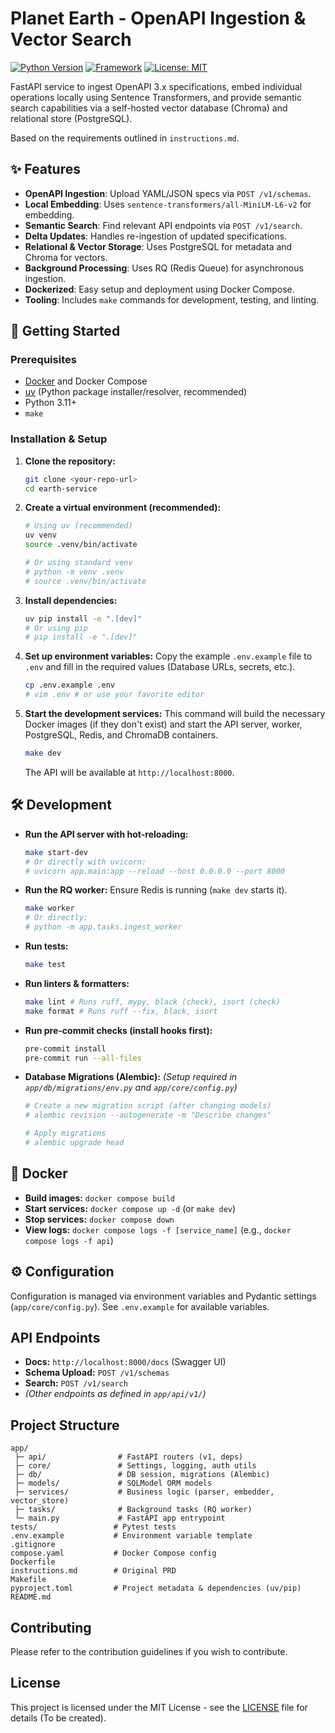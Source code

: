# Planet Earth - OpenAPI Ingestion & Vector Search

[![Python Version](https://img.shields.io/badge/python-3.11-blue.svg)](https://www.python.org/)
[![Framework](https://img.shields.io/badge/Framework-FastAPI-green.svg)](https://fastapi.tiangolo.com/)
[![License: MIT](https://img.shields.io/badge/License-MIT-yellow.svg)](https://opensource.org/licenses/MIT)

FastAPI service to ingest OpenAPI 3.x specifications, embed individual operations locally using Sentence Transformers, and provide semantic search capabilities via a self-hosted vector database (Chroma) and relational store (PostgreSQL).

Based on the requirements outlined in `instructions.md`.

## ✨ Features

*   **OpenAPI Ingestion**: Upload YAML/JSON specs via `POST /v1/schemas`.
*   **Local Embedding**: Uses `sentence-transformers/all-MiniLM-L6-v2` for embedding.
*   **Semantic Search**: Find relevant API endpoints via `POST /v1/search`.
*   **Delta Updates**: Handles re-ingestion of updated specifications.
*   **Relational & Vector Storage**: Uses PostgreSQL for metadata and Chroma for vectors.
*   **Background Processing**: Uses RQ (Redis Queue) for asynchronous ingestion.
*   **Dockerized**: Easy setup and deployment using Docker Compose.
*   **Tooling**: Includes `make` commands for development, testing, and linting.

## 🚀 Getting Started

### Prerequisites

*   [Docker](https://docs.docker.com/get-docker/) and Docker Compose
*   [uv](https://github.com/astral-sh/uv) (Python package installer/resolver, recommended)
*   Python 3.11+
*   `make`

### Installation & Setup

1.  **Clone the repository:**
    ```bash
    git clone <your-repo-url>
    cd earth-service
    ```

2.  **Create a virtual environment (recommended):**
    ```bash
    # Using uv (recommended)
    uv venv
    source .venv/bin/activate

    # Or using standard venv
    # python -m venv .venv
    # source .venv/bin/activate
    ```

3.  **Install dependencies:**
    ```bash
    uv pip install -e ".[dev]"
    # Or using pip
    # pip install -e ".[dev]"
    ```

4.  **Set up environment variables:**
    Copy the example `.env.example` file to `.env` and fill in the required values (Database URLs, secrets, etc.).
    ```bash
    cp .env.example .env
    # vim .env # or use your favorite editor
    ```

5.  **Start the development services:**
    This command will build the necessary Docker images (if they don't exist) and start the API server, worker, PostgreSQL, Redis, and ChromaDB containers.
    ```bash
    make dev
    ```
    The API will be available at `http://localhost:8000`.

## 🛠️ Development

*   **Run the API server with hot-reloading:**
    ```bash
    make start-dev
    # Or directly with uvicorn:
    # uvicorn app.main:app --reload --host 0.0.0.0 --port 8000
    ```
*   **Run the RQ worker:**
    Ensure Redis is running (`make dev` starts it).
    ```bash
    make worker
    # Or directly:
    # python -m app.tasks.ingest_worker
    ```
*   **Run tests:**
    ```bash
    make test
    ```
*   **Run linters & formatters:**
    ```bash
    make lint # Runs ruff, mypy, black (check), isort (check)
    make format # Runs ruff --fix, black, isort
    ```
*   **Run pre-commit checks (install hooks first):**
    ```bash
    pre-commit install
    pre-commit run --all-files
    ```
*   **Database Migrations (Alembic):**
    *(Setup required in `app/db/migrations/env.py` and `app/core/config.py`)*
    ```bash
    # Create a new migration script (after changing models)
    # alembic revision --autogenerate -m "Describe changes"

    # Apply migrations
    # alembic upgrade head
    ```

## 🐳 Docker

*   **Build images:** `docker compose build`
*   **Start services:** `docker compose up -d` (or `make dev`)
*   **Stop services:** `docker compose down`
*   **View logs:** `docker compose logs -f [service_name]` (e.g., `docker compose logs -f api`)

## ⚙️ Configuration

Configuration is managed via environment variables and Pydantic settings (`app/core/config.py`). See `.env.example` for available variables.

## API Endpoints

*   **Docs:** `http://localhost:8000/docs` (Swagger UI)
*   **Schema Upload:** `POST /v1/schemas`
*   **Search:** `POST /v1/search`
*   *(Other endpoints as defined in `app/api/v1/`)*

## Project Structure

```
app/
 ├─ api/                # FastAPI routers (v1, deps)
 ├─ core/               # Settings, logging, auth utils
 ├─ db/                 # DB session, migrations (Alembic)
 ├─ models/             # SQLModel ORM models
 ├─ services/           # Business logic (parser, embedder, vector_store)
 ├─ tasks/              # Background tasks (RQ worker)
 └─ main.py             # FastAPI app entrypoint
tests/                 # Pytest tests
.env.example           # Environment variable template
.gitignore
compose.yaml           # Docker Compose config
Dockerfile
instructions.md        # Original PRD
Makefile
pyproject.toml         # Project metadata & dependencies (uv/pip)
README.md
```

## Contributing

Please refer to the contribution guidelines if you wish to contribute.

## License

This project is licensed under the MIT License - see the [LICENSE](LICENSE) file for details (To be created).
